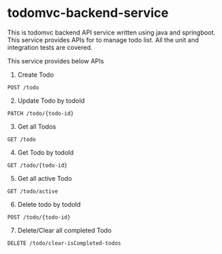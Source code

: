 # todomvc-backend-service
This is todomvc backend API service written using java and springboot. This service provides APIs for to manage todo list.
All the unit and integration tests are covered.

This service provides below APIs

1) Create Todo
```$xslt
POST /todo
```

2) Update Todo by todoId
```$xslt
PATCH /todo/{todo-id}
```
3) Get all Todos
```$xslt
GET /todo
```
4) Get Todo by todoId
```$xslt
GET /todo/{todo-id}
```
5) Get all active Todo
```$xslt
GET /todo/active
```
6) Delete todo by todoId
```$xslt
POST /todo/{todo-id}
```
7) Delete/Clear all completed Todo
```$xslt
DELETE /todo/clear-isCompleted-todos
```